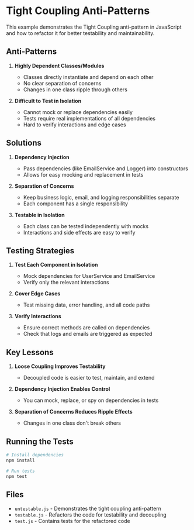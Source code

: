 # Tight Coupling Anti-Patterns

This example demonstrates the Tight Coupling anti-pattern in JavaScript and how to refactor it for better testability and maintainability.

## Anti-Patterns

1. **Highly Dependent Classes/Modules**

   - Classes directly instantiate and depend on each other
   - No clear separation of concerns
   - Changes in one class ripple through others

2. **Difficult to Test in Isolation**
   - Cannot mock or replace dependencies easily
   - Tests require real implementations of all dependencies
   - Hard to verify interactions and edge cases

## Solutions

1. **Dependency Injection**

   - Pass dependencies (like EmailService and Logger) into constructors
   - Allows for easy mocking and replacement in tests

2. **Separation of Concerns**

   - Keep business logic, email, and logging responsibilities separate
   - Each component has a single responsibility

3. **Testable in Isolation**
   - Each class can be tested independently with mocks
   - Interactions and side effects are easy to verify

## Testing Strategies

1. **Test Each Component in Isolation**

   - Mock dependencies for UserService and EmailService
   - Verify only the relevant interactions

2. **Cover Edge Cases**

   - Test missing data, error handling, and all code paths

3. **Verify Interactions**
   - Ensure correct methods are called on dependencies
   - Check that logs and emails are triggered as expected

## Key Lessons

1. **Loose Coupling Improves Testability**

   - Decoupled code is easier to test, maintain, and extend

2. **Dependency Injection Enables Control**

   - You can mock, replace, or spy on dependencies in tests

3. **Separation of Concerns Reduces Ripple Effects**
   - Changes in one class don't break others

## Running the Tests

```bash
# Install dependencies
npm install

# Run tests
npm test
```

## Files

- `untestable.js` - Demonstrates the tight coupling anti-pattern
- `testable.js` - Refactors the code for testability and decoupling
- `test.js` - Contains tests for the refactored code
